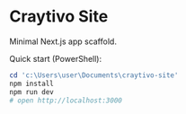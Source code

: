 # Craytivo Site

Minimal Next.js app scaffold.

Quick start (PowerShell):

```powershell
cd 'c:\Users\user\Documents\craytivo-site'
npm install
npm run dev
# open http://localhost:3000
```
